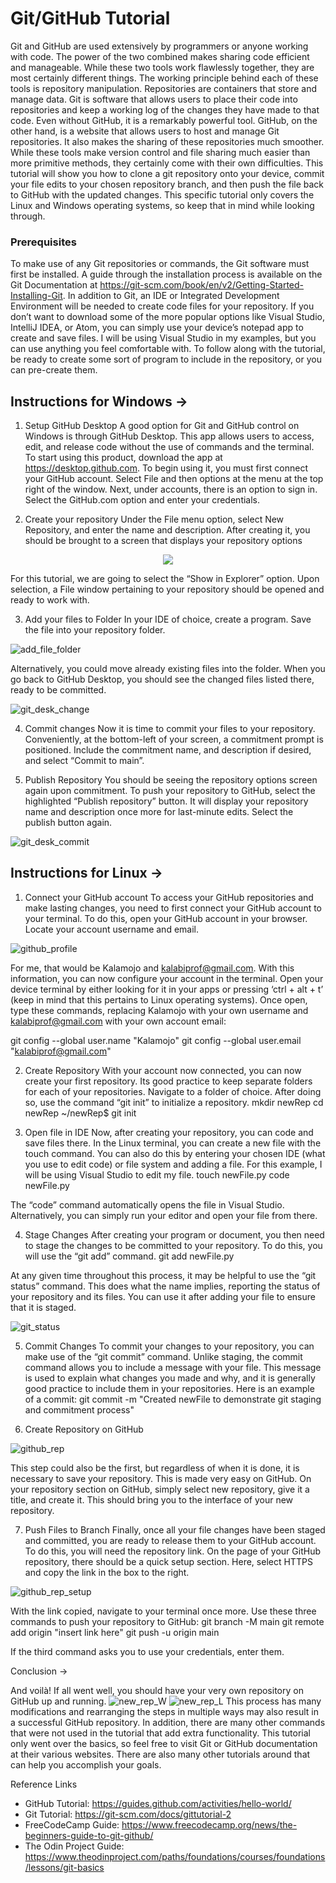 # Git/GitHub Tutorial

Git and GitHub are used extensively by programmers or anyone working with code. The power of the two combined makes sharing code efficient and manageable. While these two tools work flawlessly together, they are most certainly different things. 
	The working principle behind each of these tools is repository manipulation. Repositories are containers that store and manage data. Git is software that allows users to place their code into repositories and keep a working log of the changes they have made to that code. Even without GitHub, it is a remarkably powerful tool. GitHub, on the other hand, is a website that allows users to host and manage Git repositories. It also makes the sharing of these repositories much smoother.
While these tools make version control and file sharing much easier than more primitive methods, they certainly come with their own difficulties. This tutorial will show you how to clone a git repository onto your device, commit your file edits to your chosen repository branch, and then push the file back to GitHub with the updated changes. This specific tutorial only covers the Linux and Windows operating systems, so keep that in mind while looking through.

### Prerequisites
To make use of any Git repositories or commands, the Git software must first be installed. A guide through the installation process is available on the Git Documentation at https://git-scm.com/book/en/v2/Getting-Started-Installing-Git. 
In addition to Git, an IDE or Integrated Development Environment will be needed to create code files for your repository. If you don’t want to download some of the more popular options like Visual Studio, IntelliJ IDEA, or Atom, you can simply use your device’s notepad app to create and save files. I will be using Visual Studio in my examples, but you can use anything you feel comfortable with. To follow along with the tutorial, be ready to create some sort of program to include in the repository, or you can pre-create them.





## Instructions for Windows					->

1.	Setup GitHub Desktop
A good option for Git and GitHub control on Windows is through GitHub Desktop. This app allows users to access, edit, and release code without the use of commands and the terminal. To start using this product, download the app at https://desktop.github.com. To begin using it, you must first connect your GitHub account. Select File and then options at the menu at the top right of the window. Next, under accounts, there is an option to sign in. Select the GitHub.com option and enter your credentials.


2.	Create your repository
Under the File menu option, select New Repository, and enter the name and description. After creating it, you should be brought to a screen that displays your repository options

<p align="center"><img src="https://user-images.githubusercontent.com/64047609/143937929-8803cc8f-d320-4e03-a7e5-e976f00fd3c8.png"></p>

For this tutorial, we are going to select the “Show in Explorer” option. Upon selection, a File window pertaining to your repository should be opened and ready to work with.


3.	Add your files to Folder
In your IDE of choice, create a program. Save the file into your repository folder.

![add_file_folder](https://user-images.githubusercontent.com/64047609/143938171-61bd0e22-d17b-435b-88e1-55e1da215430.png)

Alternatively, you could move already existing files into the folder. When you go back to GitHub Desktop, you should see the changed files listed there, ready to be committed. 

![git_desk_change](https://user-images.githubusercontent.com/64047609/143938245-37b5985c-31b6-40f9-bb2d-b4bad9895eca.png)


4.	Commit changes
Now it is time to commit your files to your repository. Conveniently, at the bottom-left of your screen, a commitment prompt is positioned. Include the commitment name, and description if desired, and select “Commit to main”.


5.	Publish Repository
You should be seeing the repository options screen again upon commitment. To push your repository to GitHub, select the highlighted “Publish repository” button. It will display your repository name and description once more for last-minute edits. Select the publish button again.

![git_desk_commit](https://user-images.githubusercontent.com/64047609/143938324-ccbb6e72-e528-40a8-b5d9-eff23bf98c97.png)








## Instructions for Linux 						->

1.	Connect your GitHub account
To access your GitHub repositories and make lasting changes, you need to first connect your GitHub account to your terminal. To do this, open your GitHub account in your browser. Locate your account username and email.

![github_profile](https://user-images.githubusercontent.com/64047609/143938590-52f03efc-07b2-4227-bd7e-2c89c4110d1d.png)

For me, that would be Kalamojo and kalabiprof@gmail.com. With this information, you can now configure your account in the terminal. Open your device terminal by either looking for it in your apps or pressing ‘ctrl + alt + t’ (keep in mind that this pertains to Linux operating systems). Once open, type these commands, replacing Kalamojo with your own username and kalabiprof@gmail.com with your own account email:

git config --global user.name "Kalamojo"
git config --global user.email "kalabiprof@gmail.com"


2.	Create Repository 
With your account now connected, you can now create your first repository. Its good practice to keep separate folders for each of your repositories. Navigate to a folder of choice. After doing so, use the command “git init” to initialize a repository.
mkdir newRep
cd newRep
~/newRep$ git init


3.	Open file in IDE
Now, after creating your repository, you can code and save files there. In the Linux terminal, you can create a new file with the touch command. You can also do this by entering your chosen IDE (what you use to edit code) or file system and adding a file. For this example, I will be using Visual Studio to edit my file.
touch newFile.py
code newFile.py

The “code” command automatically opens the file in Visual Studio. Alternatively, you can simply run your editor and open your file from there.


4.	Stage Changes
After creating your program or document, you then need to stage the changes to be committed to your repository. To do this, you will use the “git add” command.
git add newFile.py

At any given time throughout this process, it may be helpful to use the “git status” command. This does what the name implies, reporting the status of your repository and its files. You can use it after adding your file to ensure that it is staged.

![git_status](https://user-images.githubusercontent.com/64047609/143938676-b80e2594-dc2d-404b-a1c9-ba9a154de142.png)


5.	Commit Changes
To commit your changes to your repository, you can make use of the “git commit” command. Unlike staging, the commit command allows you to include a message with your file. This message is used to explain what changes you made and why, and it is generally good practice to include them in your repositories. Here is an example of a commit:
git commit -m "Created newFile to demonstrate git staging and commitment process"

6.	Create Repository on GitHub

![github_rep](https://user-images.githubusercontent.com/64047609/143938726-8f3893bf-66af-4473-a3c7-ef461cc61375.png)

This step could also be the first, but regardless of when it is done, it is necessary to save your repository. This is made very easy on GitHub. On your repository section on GitHub, simply select new repository, give it a title, and create it. This should bring you to the interface of your new repository.


7.	Push Files to Branch
Finally, once all your file changes have been staged and committed, you are ready to release them to your GitHub account. To do this, you will need the repository link. On the page of your GitHub repository, there should be a quick setup section. Here, select HTTPS and copy the link in the box to the right.

![github_rep_setup](https://user-images.githubusercontent.com/64047609/143938781-0c909a87-7912-4531-89d7-2b0ab7e70d41.png)

With the link copied, navigate to your terminal once more. Use these three commands to push your repository to GitHub:
git branch -M main
git remote add origin "insert link here"
git push -u origin main
	
If the third command asks you to use your credentials, enter them.










 Conclusion						->


And voilà! If all went well, you should have your very own repository on GitHub up and running. 
![new_rep_W](https://user-images.githubusercontent.com/64047609/143938859-53b184a6-a6b4-4f86-a5e4-43f5359e9db4.png)
![new_rep_L](https://user-images.githubusercontent.com/64047609/143938871-17d691ed-7bff-49da-8bce-4244a6508197.png)
This process has many modifications and rearranging the steps in multiple ways may also result in a successful GitHub repository. In addition, there are many other commands that were not used in the tutorial that add extra functionality. This tutorial only went over the basics, so feel free to visit Git or GitHub documentation at their various websites. There are also many other tutorials around that can help you accomplish your goals.

Reference Links

-	GitHub Tutorial: https://guides.github.com/activities/hello-world/
-	Git Tutorial: https://git-scm.com/docs/gittutorial-2
-	FreeCodeCamp Guide: https://www.freecodecamp.org/news/the-beginners-guide-to-git-github/
-	The Odin Project Guide: https://www.theodinproject.com/paths/foundations/courses/foundations/lessons/git-basics
